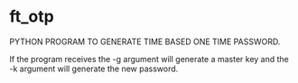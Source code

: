 # ft_otp

PYTHON PROGRAM TO GENERATE TIME BASED ONE TIME PASSWORD.

If the program receives the -g argument will generate a master key and the -k argument will generate the new password.
